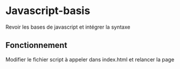# Javascript-basis

Revoir les bases de javascript et intégrer la syntaxe

## Fonctionnement

Modifier le fichier script à appeler dans index.html et relancer la page
